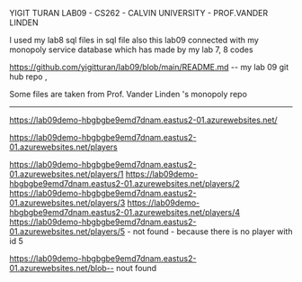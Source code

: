 YIGIT TURAN
LAB09 - CS262 - CALVIN UNIVERSITY - PROF.VANDER LINDEN

I used my lab8 sql files in  sql file also this lab09 connected with my monopoly service database which has made by my lab 7, 8 codes

https://github.com/yigitturan/lab09/blob/main/README.md -- my lab 09 git hub repo , 

Some files are taken from Prof. Vander Linden 's monopoly repo

---------------------------------------------------------------------------

https://lab09demo-hbgbgbe9emd7dnam.eastus2-01.azurewebsites.net/

https://lab09demo-hbgbgbe9emd7dnam.eastus2-01.azurewebsites.net/players

https://lab09demo-hbgbgbe9emd7dnam.eastus2-01.azurewebsites.net/players/1
https://lab09demo-hbgbgbe9emd7dnam.eastus2-01.azurewebsites.net/players/2
https://lab09demo-hbgbgbe9emd7dnam.eastus2-01.azurewebsites.net/players/3
https://lab09demo-hbgbgbe9emd7dnam.eastus2-01.azurewebsites.net/players/4
https://lab09demo-hbgbgbe9emd7dnam.eastus2-01.azurewebsites.net/players/5 - not found - because there is no player with id 5 

https://lab09demo-hbgbgbe9emd7dnam.eastus2-01.azurewebsites.net/blob-- nout found

